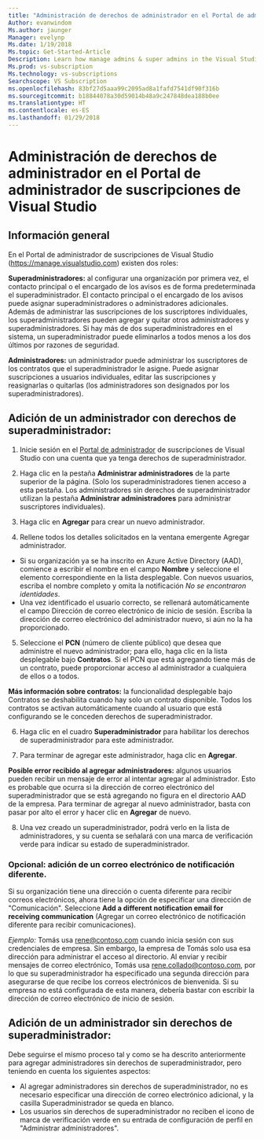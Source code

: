 ```yaml
---
title: "Administración de derechos de administrador en el Portal de administrador de suscripciones de Visual Studio"
Author: evanwindom
Ms.author: jaunger
Manager: evelynp
Ms.date: 1/19/2018
Ms.topic: Get-Started-Article
Description: Learn how manage admins & super admins in the Visual Studio Subscriptions Administrator Portal.
Ms.prod: vs-subscription
Ms.technology: vs-subscriptions
Searchscope: VS Subscription
ms.openlocfilehash: 83bf27d5aaa99c2095ad8a1fafd7541df90f316b
ms.sourcegitcommit: b18844078a30d59014b48a9c247848dea188b0ee
ms.translationtype: HT
ms.contentlocale: es-ES
ms.lasthandoff: 01/29/2018
---
```

# <a name="managing-administrator-rights-in-the-visual-studio-subscriptions-administrator-portal"></a>Administración de derechos de administrador en el Portal de administrador de suscripciones de Visual Studio

## <a name="overview"></a>Información general 
En el Portal de administrador de suscripciones de Visual Studio (https://manage.visualstudio.com) existen dos roles:

**Superadministradores:** al configurar una organización por primera vez, el contacto principal o el encargado de los avisos es de forma predeterminada el superadministrador. El contacto principal o el encargado de los avisos puede asignar superadministradores o administradores adicionales. Además de administrar las suscripciones de los suscriptores individuales, los superadministradores pueden agregar y quitar otros administradores y superadministradores. Si hay más de dos superadministradores en el sistema, un superadministrador puede eliminarlos a todos menos a los dos últimos por razones de seguridad. 

**Administradores:** un administrador puede administrar los suscriptores de los contratos que el superadministrador le asigne.  Puede asignar suscripciones a usuarios individuales, editar las suscripciones y reasignarlas o quitarlas   (los administradores son designados por los superadministradores).  

## <a name="adding-an-administrator-with-super-admin-rights"></a>Adición de un administrador **con** derechos de superadministrador:

1. Inicie sesión en el [Portal de administrador](https://manage.visualstudio.com) de suscripciones de Visual Studio con una cuenta que ya tenga derechos de superadministrador.

2. Haga clic en la pestaña **Administrar administradores** de la parte superior de la página. (Solo los superadministradores tienen acceso a esta pestaña.  Los administradores sin derechos de superadministrador utilizan la pestaña **Administrar administradores** para administrar suscriptores individuales).

3. Haga clic en **Agregar** para crear un nuevo administrador. 

4. Rellene todos los detalles solicitados en la ventana emergente Agregar administrador.
  - Si su organización ya se ha inscrito en Azure Active Directory (AAD), comience a escribir el nombre en el campo **Nombre** y seleccione el elemento correspondiente en la lista desplegable. Con nuevos usuarios, escriba el nombre completo y omita la notificación *No se encontraron identidades*.
  - Una vez identificado el usuario correcto, se rellenará automáticamente el campo Dirección de correo electrónico de inicio de sesión. Escriba la dirección de correo electrónico del administrador nuevo, si aún no la ha proporcionado.

5. Seleccione el **PCN** (número de cliente público) que desea que administre el nuevo administrador; para ello, haga clic en la lista desplegable bajo **Contratos**. Si el PCN que está agregando tiene más de un contrato, puede proporcionar acceso al administrador a cualquiera de ellos o a todos. 

**Más información sobre contratos:** la funcionalidad desplegable bajo Contratos se deshabilita cuando hay solo un contrato disponible.  Todos los contratos se activan automáticamente cuando al usuario que está configurando se le conceden derechos de superadministrador.

6. Haga clic en el cuadro **Superadministrador** para habilitar los derechos de superadministrador para este administrador.  

7. Para terminar de agregar este administrador, haga clic en **Agregar**.

**Posible error recibido al agregar administradores:** algunos usuarios pueden recibir un mensaje de error al intentar agregar al administrador. Esto es probable que ocurra si la dirección de correo electrónico del superadministrador que se está agregando no figura en el directorio AAD de la empresa. Para terminar de agregar al nuevo administrador, basta con pasar por alto el error y hacer clic en **Agregar** de nuevo. 

8. Una vez creado un superadministrador, podrá verlo en la lista de administradores, y su cuenta se señalará con una marca de verificación verde para indicar su estado de superadministrador. 

### <a name="optional--add-a-different-notification-email"></a>Opcional: adición de un correo electrónico de notificación diferente.
Si su organización tiene una dirección o cuenta diferente para recibir correos electrónicos, ahora tiene la opción de especificar una dirección de "Comunicación". Seleccione **Add a different notification email for receiving communication** (Agregar un correo electrónico de notificación diferente para recibir comunicaciones). 

*Ejemplo:* Tomás usa rene@contoso.com cuando inicia sesión con sus credenciales de empresa.  Sin embargo, la empresa de Tomás solo usa esa dirección para administrar el acceso al directorio.  Al enviar y recibir mensajes de correo electrónico, Tomás usa rene.collado@contoso.com, por lo que su superadministrador ha especificado una segunda dirección para asegurarse de que recibe los correos electrónicos de bienvenida.  Si su empresa no está configurada de esta manera, debería bastar con escribir la dirección de correo electrónico de inicio de sesión.

## <a name="adding-an-administrator-without-super-admin-rights"></a>Adición de un administrador **sin** derechos de superadministrador:

Debe seguirse el mismo proceso tal y como se ha descrito anteriormente para agregar administradores sin derechos de superadministrador, pero teniendo en cuenta los siguientes aspectos:
-  Al agregar administradores sin derechos de superadministrador, no es necesario especificar una dirección de correo electrónico adicional, y la casilla Superadministrador se queda en blanco.
-  Los usuarios sin derechos de superadministrador no reciben el icono de marca de verificación verde en su entrada de configuración de perfil en "Administrar administradores".
